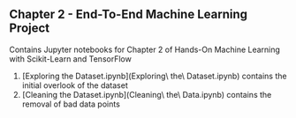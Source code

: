 Chapter 2 - End-To-End Machine Learning Project
---

Contains Jupyter notebooks for Chapter 2 of Hands-On Machine Learning with Scikit-Learn and TensorFlow

1. [Exploring the Dataset.ipynb](Exploring\ the\ Dataset.ipynb) contains the initial overlook of the dataset
2. [Cleaning the Dataset.ipynb](Cleaning\ the\ Data.ipynb) contains the removal of bad data points